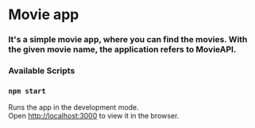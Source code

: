 # Movie app


### It's a simple movie app, where you can find the movies. With the given movie name, the application refers to MovieAPI.


### Available Scripts

### `npm start`

Runs the app in the development mode.<br />
Open [http://localhost:3000](http://localhost:3000) to view it in the browser.